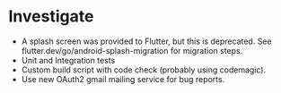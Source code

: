 # Investigate

- A splash screen was provided to Flutter, but this is deprecated. See flutter.dev/go/android-splash-migration for migration steps.
- Unit and Integration tests
- Custom build script with code check (probably using codemagic).
- Use new OAuth2 gmail mailing service for bug reports.
